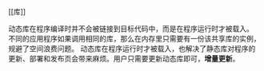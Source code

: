 [[库]]

动态库在程序编译时并不会被链接到目标代码中，而是在程序运行时才被载入。
不同的应用程序如果调用相同的库，那么在内存里只需要有一份该共享库的实例，规避了空间浪费问题。
动态库在程序运行时才被载入，也解决了静态库对程序的更新、部署和发布页会带来麻烦。用户只需要更新动态库即可，**增量更新**。

